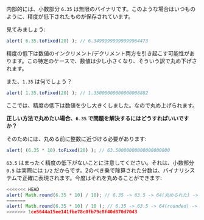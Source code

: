 内部的には、小数部分 `6.35` は無限のバイナリです。このような場合はいつものように、精度が低下されたものが保存されています。

見てみましょう:

```js run
alert( 6.35.toFixed(20) ); // 6.34999999999999964473
```

精度の低下は数値のインクリメント/デクリメント両方を引き起こす可能性があります。この特定のケースで、数値は少し小さくなり、そういう訳で丸め下げされます。

また、`1.35` は何でしょう？

```js run
alert( 1.35.toFixed(20) ); // 1.35000000000000008882
```

ここでは、精度の低下は数値を少し大きくしました。なので丸め上げられます。

**正しい方法で丸めたい場合、`6.35` で問題を解決するにはどうすればいいですか？**

そのためには、丸める前に整数に近づける必要があります:

```js run
alert( (6.35 * 10).toFixed(20) ); // 63.50000000000000000000
```

`63.5` はまったく精度の低下がないことに注意してください。それは、小数部分 `0.5` は実際には `1/2` だからです。2のべき乗で除算された分数は、バイナリシステムで正確に表現されます。今度はそれを丸めることができます:

```js run
<<<<<<< HEAD
alert( Math.round(6.35 * 10) / 10); // 6.35 -> 63.5 -> 64(丸められた) -> 6.4
=======
alert( Math.round(6.35 * 10) / 10 ); // 6.35 -> 63.5 -> 64(rounded) -> 6.4
>>>>>>> 1ce5644a15ee141fbe78c0fb79c8f40d870d7043
```
